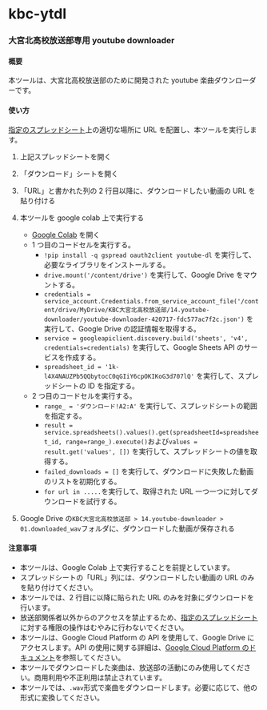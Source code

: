 # kbc-ytdl

### 大宮北高校放送部専用 youtube downloader

#### 概要

本ツールは、大宮北高校放送部のために開発された youtube 楽曲ダウンローダーです。

#### 使い方

[指定のスプレッドシート](https://docs.google.com/spreadsheets/d/1k-l4X4NAUZPb5QQbytocC0qGIiY6cpOKIKoG3d707lQ/edit?usp=sharing)上の適切な場所に URL を配置し、本ツールを実行します。

1. 上記スプレッドシートを開く
2. 「ダウンロード」シートを開く
3. 「URL」と書かれた列の 2 行目以降に、ダウンロードしたい動画の URL を貼り付ける
4. 本ツールを google colab 上で実行する

    - [Google Colab](https://colab.research.google.com/) を開く
    - 1 つ目のコードセルを実行する。
        - `!pip install -q gspread oauth2client youtube-dl` を実行して、必要なライブラリをインストールする。
        - `drive.mount('/content/drive')` を実行して、Google Drive をマウントする。
        - `credentials = service_account.Credentials.from_service_account_file('/content/drive/MyDrive/KBC大宮北高校放送部/14.youtube-downloader/youtube-downloader-420717-fdc577ac7f2c.json')` を実行して、Google Drive の認証情報を取得する。
        - `service = googleapiclient.discovery.build('sheets', 'v4', credentials=credentials)` を実行して、Google Sheets API のサービスを作成する。
        - `spreadsheet_id = '1k-l4X4NAUZPb5QQbytocC0qGIiY6cpOKIKoG3d707lQ'` を実行して、スプレッドシートの ID を指定する。
    - 2 つ目のコードセルを実行する。
        - `range_ = 'ダウンロード!A2:A'` を実行して、スプレッドシートの範囲を指定する。
        - `result = service.spreadsheets().values().get(spreadsheetId=spreadsheet_id, range=range_).execute()`および`values = result.get('values', [])` を実行して、スプレッドシートの値を取得する。
        - `failed_downloads = []` を実行して、ダウンロードに失敗した動画のリストを初期化する。
        - `for url in .....`を実行して、取得された URL 一つ一つに対してダウンロードを試行する。

5. Google Drive の`KBC大宮北高校放送部 > 14.youtube-downloader > 01.downloaded_wav`フォルダに、ダウンロードした動画が保存される

#### 注意事項

-   本ツールは、Google Colab 上で実行することを前提としています。
-   スプレッドシートの「URL」列には、ダウンロードしたい動画の URL のみを貼り付けてください。
-   本ツールでは、2 行目に以降に貼られた URL のみを対象にダウンロードを行います。
-   放送部関係者以外からのアクセスを禁止するため、[指定のスプレッドシート](https://docs.google.com/spreadsheets/d/1k-l4X4NAUZPb5QQbytocC0qGIiY6cpOKIKoG3d707lQ/edit?gid=0#gid=0)に対する権限の操作はむやみに行わないでください。
-   本ツールは、Google Cloud Platform の API を使用して、Google Drive にアクセスします。API の使用に関する詳細は、[Google Cloud Platform のドキュメント](https://cloud.google.com/docs)を参照してください。
-   本ツールでダウンロードした楽曲は、放送部の活動にのみ使用してください。商用利用や不正利用は禁止されています。
-   本ツールでは、`.wav`形式で楽曲をダウンロードします。必要に応じて、他の形式に変換してください。
